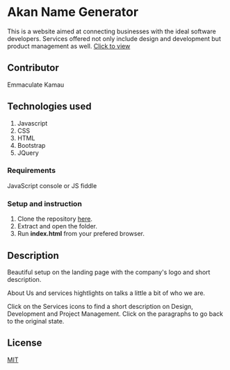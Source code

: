 # Akan Name Generator
This is a website aimed at connecting businesses with the ideal software developers. Services offered not only include design and development but product management as well. [Click to view](https://emmakamau.github.io/DelaniStudio/)

## Contributor
Emmaculate Kamau

## Technologies used

1. Javascript
2. CSS
3. HTML
4. Bootstrap
5. JQuery

### Requirements

JavaScript console or JS fiddle

### Setup and instruction
1. Clone the repository [here]().
2. Extract and open the folder.
3. Run **index.html** from your prefered browser.

## Description

Beautiful setup on the landing page with the company's logo and short description.

About Us and services hightlights on talks a little a bit of who we are.

Click on the Services icons to find a short description on Design, Development and Project Management. Click on the paragraphs to go back to the original state.



## License

[MIT](https://choosealicense.com/licenses/mit/)